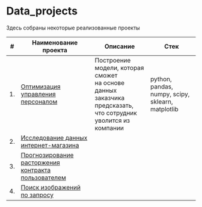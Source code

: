 # Data_projects
Здесь собраны некоторые реализованные проекты

| #    | Наименование проекта                | Описание                                                     | Стек                                                         |
| ---- | ------------------------------------------------------------ | ------------------------------------------------------------ | ------------------------------------------------------------ |
| 1.   | [Оптимизация управления персоналом](https://github.com/Maxisience/ds_projects/tree/main/hr_help_mdl) |  Построение модели, которая сможет <br/>на основе данных заказчика предсказать,<br/> что сотрудник уволится из компании| python, pandas, numpy, scipy, sklearn, matplotlib       |
|2.|[Исследование данных интернет-магазина](https://github.com/Maxisience/ds_projects/tree/main/one_click_prj)||
|3.|[Прогнозирование расторжения контракта пользователем](https://github.com/Maxisience/ds_projects/tree/main/contract_term_preds)||
|4.|[Поиск изображений по запросу](https://github.com/Maxisience/ds_projects/tree/main/photo_select_project)||
